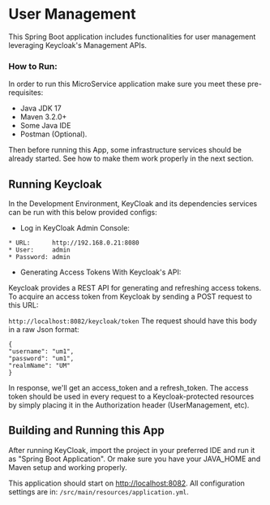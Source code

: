 # User Management

This Spring Boot application includes functionalities for user management leveraging Keycloak's Management APIs.

### How to Run:

In order to run this MicroService application make sure you meet these pre-requisites:

- Java JDK 17 
- Maven 3.2.0+
- Some Java IDE
- Postman (Optional).

Then before running this App, some infrastructure services should be already started. See how to make them work properly in the next section.

## Running Keycloak

In the Development Environment, KeyCloak and its dependencies services can be run with this below provided configs:

- Log in KeyCloak Admin Console:

````
* URL:      http://192.168.0.21:8080
* User:     admin
* Password: admin
````
- Generating Access Tokens With Keycloak's API:

Keycloak provides a REST API for generating and refreshing access tokens. To acquire an access token from Keycloak by sending a POST request to this URL:

`http://localhost:8082/keycloak/token`
The request should have this body in a raw Json format:
````
{
"username": "um1",
"password": "um1",
"realmName": "UM"
}
````
In response, we'll get an access_token and a refresh_token.
The access token should be used in every request to a Keycloak-protected resources by simply placing it in the Authorization header (UserManagement, etc).

## Building and Running this App

After running KeyCloak, import the project in your preferred IDE and run it as "Spring Boot Application".
Or make sure you have your JAVA_HOME and Maven setup and working properly.

This application should start on [http://localhost:8082](https://localhost:8082). All configuration settings are in: `/src/main/resources/application.yml`.

